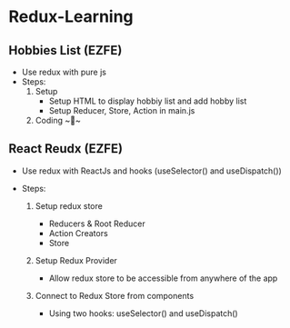# Redux-Learning

## Hobbies List (EZFE)

- Use redux with pure js
- Steps:
    1. Setup
        - Setup HTML to display hobbiy list and add hobby list
        - Setup Reducer, Store, Action in main.js
    2. Coding ~🎉~

## React Reudx (EZFE)

- Use redux with ReactJs and hooks (useSelector() and useDispatch())

- Steps:
    1. Setup redux store
        - Reducers & Root Reducer
        - Action Creators
        - Store

    2. Setup Redux Provider
        - Allow redux store to be accessible from anywhere of the app

    3. Connect to Redux Store from components
        - Using two hooks: useSelector() and useDispatch()